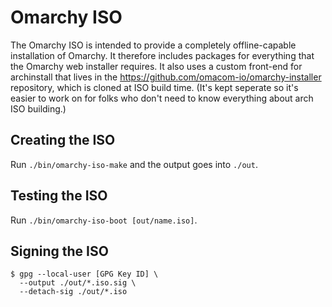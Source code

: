 # Omarchy ISO

The Omarchy ISO is intended to provide a completely offline-capable installation of Omarchy. It therefore includes packages for everything that the Omarchy web installer requires. It also uses a custom front-end for archinstall that lives in the https://github.com/omacom-io/omarchy-installer repository, which is cloned at ISO build time. (It's kept seperate so it's easier to work on for folks who don't need to know everything about arch ISO building.)

## Creating the ISO

Run `./bin/omarchy-iso-make` and the output goes into `./out`.

## Testing the ISO

Run `./bin/omarchy-iso-boot [out/name.iso]`.

## Signing the ISO

```
$ gpg --local-user [GPG Key ID] \
  --output ./out/*.iso.sig \
  --detach-sig ./out/*.iso
```
